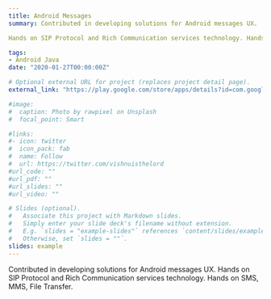 ```yaml
---
title: Android Messages
summary: Contributed in developing solutions for Android messages UX.

Hands on SIP Protocol and Rich Communication services technology. Hands on SMS, MMS, File Transfer.

tags:
- Android Java
date: "2020-01-27T00:00:00Z"

# Optional external URL for project (replaces project detail page).
external_link: "https://play.google.com/store/apps/details?id=com.google.android.apps.messaging&hl=en"

#image:
#  caption: Photo by rawpixel on Unsplash
#  focal_point: Smart

#links:
#- icon: twitter
#  icon_pack: fab
#  name: Follow
#  url: https://twitter.com/vishnuisthelord
#url_code: ""
#url_pdf: ""
#url_slides: ""
#url_video: ""

# Slides (optional).
#   Associate this project with Markdown slides.
#   Simply enter your slide deck's filename without extension.
#   E.g. `slides = "example-slides"` references `content/slides/example-slides.md`.
#   Otherwise, set `slides = ""`.
slides: example
---
```

Contributed in developing solutions for Android messages UX. Hands on SIP Protocol and Rich Communication services technology. Hands on SMS, MMS, File Transfer.
